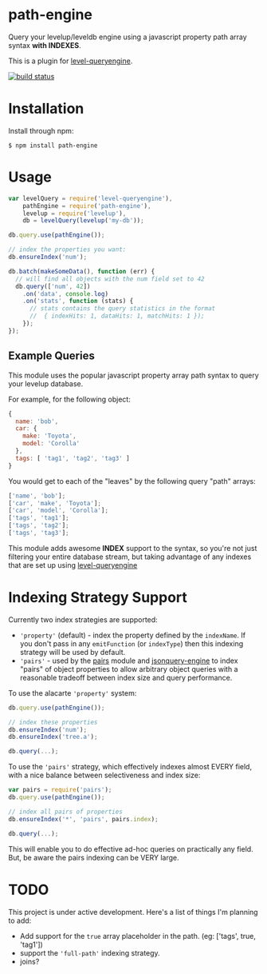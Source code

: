 # path-engine

Query your levelup/leveldb engine using a javascript property path array syntax
**with INDEXES**.

This is a plugin for [level-queryengine](https://github.com/eugeneware/level-queryengine).

[![build status](https://secure.travis-ci.org/eugeneware/path-engine.png)](http://travis-ci.org/eugeneware/path-engine)

# Installation

Install through npm:

```
$ npm install path-engine
```

# Usage

``` js
var levelQuery = require('level-queryengine'),
    pathEngine = require('path-engine'),
    levelup = require('levelup'),
    db = levelQuery(levelup('my-db'));

db.query.use(pathEngine());

// index the properties you want:
db.ensureIndex('num');

db.batch(makeSomeData(), function (err) {
  // will find all objects with the num field set to 42
  db.query(['num', 42])
    .on('data', console.log)
    .on('stats', function (stats) {
      // stats contains the query statistics in the format
      //  { indexHits: 1, dataHits: 1, matchHits: 1 });
    });
});
```

## Example Queries

This module uses the popular javascript property array path syntax to query
your levelup database.

For example, for the following object:

``` js
{
  name: 'bob',
  car: {
    make: 'Toyota',
    model: 'Corolla'
  },
  tags: [ 'tag1', 'tag2', 'tag3' ]
}
```

You would get to each of the "leaves" by the following query "path" arrays:

``` js
['name', 'bob'];
['car', 'make', 'Toyota'];
['car', 'model', 'Corolla'];
['tags', 'tag1'];
['tags', 'tag2'];
['tags', 'tag3'];
```

This module adds awesome **INDEX** support to the syntax, so you're not just
filtering your entire database stream, but taking advantage of any indexes
that are set up using [level-queryengine](https://github.com/eugeneware/level-queryengine)

# Indexing Strategy Support

Currently two index strategies are supported:

* `'property'` (default) - index the property defined by the `indexName`.
  If you don't pass in any `emitFunction` (or `indexType`) then this indexing
  strategy will be used by default.
* `'pairs'` - used by the [pairs](https://github.com/eugeneware/pairs) module
   and [jsonquery-engine](https://github.com/eugeneware/jsonquery-engine) to
   index "pairs" of object properties to allow arbitrary object queries with
   a reasonable tradeoff between index size and query performance.

To use the alacarte `'property'` system:

``` js
db.query.use(pathEngine());

// index these properties
db.ensureIndex('num');
db.ensureIndex('tree.a');

db.query(...);
```

To use the `'pairs'` strategy, which effectively indexes almost EVERY field,
with a nice balance between selectiveness and index size:

``` js
var pairs = require('pairs');
db.query.use(pathEngine());

// index all pairs of properties
db.ensureIndex('*', 'pairs', pairs.index);

db.query(...);
```

This will enable you to do effective ad-hoc queries on practically any field.
But, be aware the pairs indexing can be VERY large.

# TODO

This project is under active development. Here's a list of things I'm planning to add:

* Add support for the `true` array placeholder in the path. (eg: ['tags', true, 'tag1'])
* support the `'full-path'` indexing strategy.
* joins?
